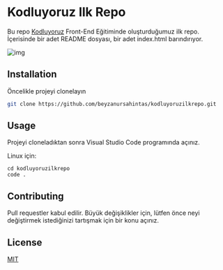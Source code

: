 # Kodluyoruz Ilk Repo

Bu repo [Kodluyoruz](http//:www.kodluyoruz.org) Front-End Eğitiminde oluşturduğumuz ilk repo. İçerisinde bir adet README dosyası, bir adet index.html barındırıyor.

![img](https://raw.githubusercontent.com/beyzanursahintas/kodluyoruzilkrepo/main/github%20kodluyoruz%C3%B6dev.png)

## Installation
Öncelikle projeyi clonelayın
```bash
git clone https://github.com/beyzanursahintas/kodluyoruzilkrepo.git
```

## Usage
Projeyi cloneladıktan sonra Visual Studio Code programında açınız.

Linux için:
```linux
cd kodluyoruzilkrepo
code .
```

## Contributing
Pull requestler kabul edilir. Büyük değişiklikler için, lütfen önce neyi değiştirmek istediğinizi tartışmak için bir konu açınız.


## License
[MIT](https://choosealicense.com/licenses/mit/)